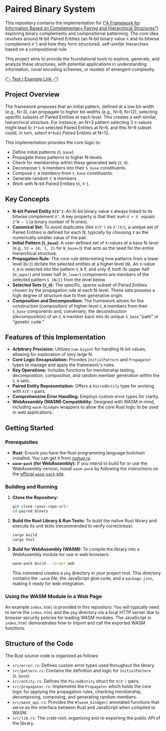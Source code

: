 # Paired Binary System

This repository contains the implementation for (["A Framework for Information Based on Complementary Pairing and Hierarchical Structures"](https://zenodo.org/records/15543486)) exploring binary complements and compositional patterning. The core idea revolves around N-bit Paired Entities (an N-bit binary value `X` and its bitwise complement `X’`) and how they form structured, self-similar hierarchies based on a compositional rule.

This project aims to provide the foundational tools to explore, generate, and analyze these structures, with potential applications in understanding information, novel encoding schemes, or models of emergent complexity.

(["- Test / Example Link -"](https://paired-binary.netlify.app/))

## Project Overview

The framework proposes that an initial pattern, defined at a low bit-width (e.g., N=3), can propagate to higher bit-widths (e.g., N=6, N=12), selecting specific subsets of Paired Entities at each level. This creates a self-similar, hierarchical structure. For instance, an N=3 pattern selecting 3 `X`-values might lead to `3*3=9` selected Paired Entities at N=6, and this N=6 subset could, in turn, select `9*9=81` Paired Entities at N=12.

This implementation provides the core logic to:
*   Define initial patterns (`S_base`).
*   Propagate these patterns to higher N-levels.
*   Check for membership within these generated sets (`S_N`).
*   Decompose `S_N` members into their `S_base` constituents.
*   Compose `S_N` members from `S_base` constituents.
*   Generate random `S_N` members.
*   Work with N-bit Paired Entities (`X`, `X'`).

## Key Concepts

*   **N-bit Paired Entity `X(X’)`:** An N-bit binary value `X` always linked to its bitwise complement `X’`. A key property is that their sum `X + X′` equals `2^N − 1` (a binary number of N ones).
*   **Canonical Set:** To avoid duplicates (like `X(X')` vs `X'(X)`), a unique set of Paired Entities is defined for each N, typically by choosing `X` as the numerically smaller value of the pair.
*   **Initial Pattern (`S_base`):** A user-defined set of `X`-values at a base N-level (e.g., `S3 = {0, 1, 2}` for `N_base=3`) that acts as the seed for the entire hierarchical structure.
*   **Propagation Rule:** The core rule determining how patterns from a lower level (`N/2`) dictate the selected entities at a higher level (`N`). An `X`-value `X_N` is selected into the pattern `S_N` if, and only if, both its upper half (`H_upper`) and lower half (`H_lower`) components are members of the selected pattern `S_{N/2}` from the level below.
*   **Selected Sets (`S_N`):** The specific, sparse subset of Paired Entities chosen by the propagation rule at each N-level. These sets possess a high degree of structure due to their generative origin.
*   **Composition and Decomposition:** The framework allows for the construction (composition) of higher-level `S_N` members from their `S_base` components and, conversely, the deconstruction (decomposition) of an `S_N` member back into its unique `S_base` "path" or "genetic code."

## Features of this Implementation

*   **Arbitrary Precision:** Utilizes `num-bigint` for handling N-bit values, allowing for exploration of very large N.
*   **Core Logic Encapsulation:** Provides `InitialPattern` and `Propagator` types to manage and apply the framework's rules.
*   **Key Operations:** Includes functions for membership testing, decomposition, composition, and random member generation within the `S_N` sets.
*   **Paired Entity Representation:** Offers a `PairedEntity` type for working with `X(X')` pairs.
*   **Comprehensive Error Handling:** Employs custom error types for clarity.
*   **WebAssembly (WASM) Compatibility:** Designed with WASM in mind, including `wasm-bindgen` wrappers to allow the core Rust logic to be used in web applications.

## Getting Started

### Prerequisites

*   **Rust:** Ensure you have the Rust programming language toolchain installed. You can get it from [rustup.rs](https://rustup.rs/).
*   **`wasm-pack` (for WebAssembly):** If you intend to build for or use the WebAssembly version, install `wasm-pack` by following the instructions on the [official `wasm-pack` site](https://rustwasm.github.io/wasm-pack/installer/).

### Building and Running

1.  **Clone the Repository:**
    ```bash
    git clone <your-repo-url>
    cd paired_binary
    ```
2.  **Build the Rust Library & Run Tests:**
    To build the native Rust library and execute its unit tests (recommended to verify correctness):
    ```bash
    cargo build
    cargo test
    ```
3.  **Build for WebAssembly (WASM):**
    To compile the library into a WebAssembly module for use in web browsers:
    ```bash
    wasm-pack build --target web
    ```
    This command creates a `pkg` directory in your project root. This directory contains the `.wasm` file, the JavaScript glue code, and a `package.json`, making it ready for web integration.

### Using the WASM Module in a Web Page

An example `index.html` is provided in this repository. You will typically need to serve the `index.html` and the `pkg` directory via a local HTTP server due to browser security policies for loading WASM modules. The JavaScript in `index.html` demonstrates how to import and call the exported WASM functions.

## Structure of the Code

The Rust source code is organized as follows:

*   `src/error.rs`: Defines custom error types used throughout the library.
*   `src/pattern.rs`: Contains the definition and logic for `InitialPattern` (`S_base`).
*   `src/entity.rs`: Defines the `PairedEntity` struct for `X(X')` pairs.
*   `src/propagator.rs`: Implements the `Propagator` which holds the core logic for applying the propagation rules, checking membership, decomposing, composing, and generating random members.
*   `src/wasm_api.rs`: Provides the `#[wasm_bindgen]` annotated functions that serve as the interface between Rust and JavaScript when compiled to WASM.
*   `src/lib.rs`: The crate root, organizing and re-exporting the public API of the library.
